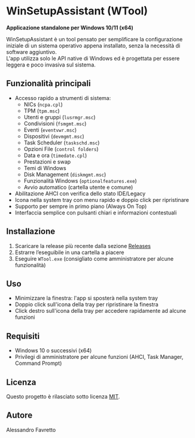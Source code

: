 # WinSetupAssistant (WTool)

**Applicazione standalone per Windows 10/11 (x64)**

WinSetupAssistant è un tool pensato per semplificare la configurazione iniziale di un sistema operativo appena installato, senza la necessità di software aggiuntivo.  
L'app utilizza solo le API native di Windows ed è progettata per essere leggera e poco invasiva sul sistema.

## Funzionalità principali

- Accesso rapido a strumenti di sistema:
  - NICs (`ncpa.cpl`)
  - TPM (`tpm.msc`)
  - Utenti e gruppi (`lusrmgr.msc`)
  - Condivisioni (`fsmgmt.msc`)
  - Eventi (`eventvwr.msc`)
  - Dispositivi (`devmgmt.msc`)
  - Task Scheduler (`taskschd.msc`)
  - Opzioni File (`control folders`)
  - Data e ora (`timedate.cpl`)
  - Prestazioni e swap
  - Temi di Windows
  - Disk Management (`diskmgmt.msc`)
  - Funzionalità Windows (`optionalfeatures.exe`)
  - Avvio automatico (cartella utente e comune)
- Abilitazione AHCI con verifica dello stato IDE/Legacy
- Icona nella system tray con menu rapido e doppio click per ripristinare
- Supporto per sempre in primo piano (Always On Top)
- Interfaccia semplice con pulsanti chiari e informazioni contestuali

## Installazione

1. Scaricare la release più recente dalla sezione [Releases](https://github.com/Favretto/WinSetupAssistant/releases)  
2. Estrarre l’eseguibile in una cartella a piacere  
3. Eseguire `WTool.exe` (consigliato come amministratore per alcune funzionalità)

## Uso

- Minimizzare la finestra: l'app si sposterà nella system tray  
- Doppio click sull'icona della tray per ripristinare la finestra  
- Click destro sull'icona della tray per accedere rapidamente ad alcune funzioni  

## Requisiti

- Windows 10 o successivi (x64)  
- Privilegi di amministratore per alcune funzioni (AHCI, Task Manager, Command Prompt)

## Licenza

Questo progetto è rilasciato sotto licenza [MIT](LICENSE).

## Autore

Alessandro Favretto

